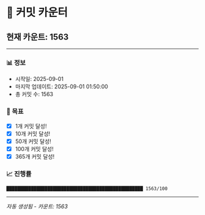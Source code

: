 # 🔢 커밋 카운터

## 현재 카운트: 1563

---

### 📊 정보
- 시작일: 2025-09-01
- 마지막 업데이트: 2025-09-01 01:50:00
- 총 커밋 수: 1563

### 🎯 목표
- [x] 1개 커밋 달성!
- [x] 10개 커밋 달성!
- [x] 50개 커밋 달성!
- [x] 100개 커밋 달성!
- [x] 365개 커밋 달성!

### 📈 진행률
```
██████████████████████████████████████████████████ 1563/100
```

---
*자동 생성됨 - 카운트: 1563*
